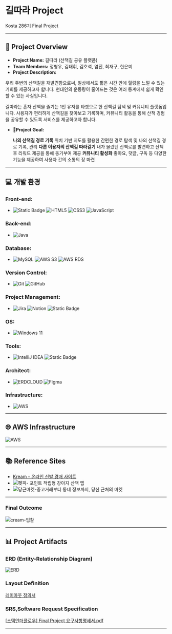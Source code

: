 # 길따라 Project

Kosta 286기 Final Project  

---

## 📑 Project Overview
- **Project Name:** 길따라 (산책길 공유 플랫폼)  
- **Team Members:** 정형우, 김태휘, 김호석, 염진, 최재구, 한은미
- **Project Description:**
  
우리 주변의 산책길을 재발견함으로써, 일상에서도 짧은 시간 안에 힐링을 느낄 수 있는 기회를 제공하고자 합니다. 현대인의 운동량이 줄어드는 것은 여러 통계에서 쉽게 확인할 수 있는 사실입니다.

길따라는 혼자 산책을 즐기는 1인 유저를 타겟으로 한 산책길 탐색 및 커뮤니티 플랫폼입니다. 사용자가 편리하게 산책길을 찾아보고 기록하며, 커뮤니티 활동을 통해 산책 경험을 공유할 수 있도록 서비스를 제공하고자 합니다.

- **🚩Project Goal:**

  **나의 산책길 경로 기록**
  위치 기반 지도를 활용한 간편한 경로 탐색 및 나의 산책길 경로 기록, 관리
  **다른 이용자의 산책길 따라걷기**
  내가 몰랐던 산책로를 발견하고 산책 후 리워드 제공을 통해 동기부여 제공
 **커뮤니티 활성화**
  좋아요, 댓글, 구독 등 다양한 기능을 제공하여 사용자 간의 소통의 장 마련
  
---

## 💻 개발 환경

### Front-end:
- ![Static Badge](https://img.shields.io/badge/JSP%26Servlet-000000?style=for-the-badge) ![HTML5](https://img.shields.io/badge/html5-%23E34F26?style=for-the-badge&logo=html5&logoColor=white)
![CSS3](https://img.shields.io/badge/css3-%231572B6?style=for-the-badge&logo=css3) ![JavaScript](https://img.shields.io/badge/javascript-black?style=for-the-badge&logo=javascript&logoColor=%23F7DF1E)

### Back-end:
- ![Java](https://img.shields.io/badge/java-%23e14a3a?style=for-the-badge)

### Database:
- ![MySQL](https://img.shields.io/badge/mysql-%234479A1?style=for-the-badge&logo=mysql&logoColor=white)
![AWS S3](https://img.shields.io/badge/s3-%23569A31?style=for-the-badge&logo=amazons3&logoColor=white)
![AWS RDS](https://img.shields.io/badge/rds-%23527FFF?style=for-the-badge&logo=amazonrds&logoColor=white)

### Version Control:
- ![Git](https://img.shields.io/badge/git-%23F05032?style=for-the-badge&logo=git&logoColor=white)
![GitHub](https://img.shields.io/badge/github-%23181717?style=for-the-badge&logo=github)

### Project Management:
- ![Jira](https://img.shields.io/badge/jira-%230052CC?style=for-the-badge&logo=jira)
![Notion](https://img.shields.io/badge/notion-%23000000?style=for-the-badge&logo=notion)
![Static Badge](https://img.shields.io/badge/slack-%234A154B?style=for-the-badge&logo=slack)

### OS:
- ![Windows 11](https://img.shields.io/badge/window11-blue?style=for-the-badge)

### Tools:
- ![IntelliJ IDEA](https://img.shields.io/badge/intellij-%23000000?style=for-the-badge&logo=intellijidea)
![Static Badge](https://img.shields.io/badge/eclipseide-%232C2255?style=for-the-badge&logo=eclipseide)


### Architect:
- ![ERDCLOUD](https://img.shields.io/badge/ERDCLOUD-black?style=for-the-badge&logo=icloud&logoColor=white)
![Figma](https://img.shields.io/badge/figma-%23F24E1E?style=for-the-badge&logo=figma&logoColor=white)

### Infrastructure:
- ![AWS](https://img.shields.io/badge/AWS-%23232F3E?style=for-the-badge&logo=amazonwebservices&logoColor=white)

---

## 🌐 AWS Infrastructure  
![AWS](https://github.com/user-attachments/assets/32dc947a-6639-4669-9aeb-3133fcbef338)

---

## 📚 Reference Sites  
- [Kream - 온라인 신발 경매 사이트](https://kream.co.kr/?airbridge_referrer=airbridge%3Dtrue%26event_uuid%3D0106418e-3582-4c15-928a-db6ebf741b10%26client_id%3Dbd892dce-96f7-456d-ba38-dc2939f41974%26referrer_timestamp%3D1734504220330%26channel%3Dnaver.searchad%26campaign%3DBS%26ad_group%3DPC_241216_2%26ad_creative%3DPC_241216_2_homelink%26term%3DKREAM%26sub_id%3D3&utm_source=naver.searchad&utm_campaign=BS&utm_medium=3&utm_term=KREAM&channel=naver.searchad&campaign=BS&ad_group=PC_241216_2&ad_creative=PC_241216_2_homelink&term=KREAM&sub_id=3&n_media=27758&n_query=KREAM&n_rank=1&n_ad_group=grp-a001-04-000000041246956&n_ad=nad-a001-04-000000339143353&n_keyword_id=nkw-a001-04-000006110978940&n_keyword=KREAM&n_campaign_type=4&n_contract=tct-a001-04-000000000993819&n_ad_group_type=5&NaPm=ct%3Dm4tj11ls%7Cci%3D0A00000qpQ9BK-33bLok%7Ctr%3Dbrnd%7Chk%3Df393f781f10e1ba57d1be2c11f2362e22c88a6cd%7Cnacn%3DbjXwBUwoDRnQ)
- ![펫피- 포인트 적립형 강아지 산책 앱](https://www.petp.kr/)
- ![당근마켓-중고거래부터 동네 정보까지, 당신 근처의 마켓](https://www.daangn.com/kr)
---

### Final Outcome  
![cream-입찰](https://github.com/user-attachments/assets/023ce291-60da-4df7-8cb2-b8c30d053b93)


---

## 📊 Project Artifacts

### ERD (Entity-Relationship Diagram)  
![ERD](https://github.com/user-attachments/assets/87bd1928-d508-48ff-974d-2602428efa57)

### Layout Definition  

[레이아웃 정의서](https://www.figma.com/design/nCyCKo568Sx0qHetEk0MCe/Cream?node-id=0-1&p=f&t=g0DRtKQQK5wVMyxF-0)

### SRS,Software Request Specification  

[[스택언더플로우] Final Project 요구사항명세서.pdf](https://github.com/user-attachments/files/18191679/Final.Project.pdf)


---
